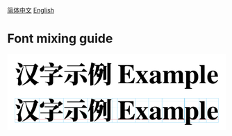 [简体中文](https://github.com/RuixiZhang42/font-mixing-guide) [English](README-EN.md)

# Font mixing guide

![Example](Example.png)
